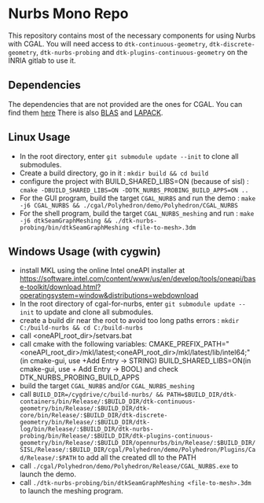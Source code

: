 # Nurbs Mono Repo
This repository contains most of the necessary components for using Nurbs with CGAL. You will need access to 
`dtk-continuous-geometry`, `dtk-discrete-geometry`, `dtk-nurbs-probing` and `dtk-plugins-continuous-geometry` on the INRIA gitlab to use it.
## Dependencies
The dependencies that are not provided are the ones for CGAL. You can find them [here](https://doc.cgal.org/latest/Manual/thirdparty.html)
There is also [BLAS](http://www.netlib.org/blas) and [LAPACK](http://www.netlib.org/lapack/).
 
## Linux Usage

 - In the root directory, enter `git submodule update --init` to clone all submodules.
 - Create a build directory, go in it : `mkdir build && cd build`
 - configure the project with BUILD_SHARED_LIBS=ON (because of sisl) : `cmake -DBUILD_SHARED_LIBS=ON -DDTK_NURBS_PROBING_BUILD_APPS=ON ..`
 - For the GUI program, build the target `CGAL_NURBS` and run the demo : `make -j6 CGAL_NURBS && ./cgal/Polyhedron/demo/Polyhedron/CGAL_NURBS`
 - For the shell program, build the target `CGAL_NURBS_meshing` and run : `make -j6 dtkSeamGraphMeshing && ./dtk-nurbs-probing/bin/dtkSeamGraphMeshing <file-to-mesh>.3dm`

## Windows Usage (with cygwin)
 - install MKL using the online Intel oneAPI installer at https://software.intel.com/content/www/us/en/develop/tools/oneapi/base-toolkit/download.html?operatingsystem=window&distributions=webdownload
 - In the root directory of cgal-for-nurbs, enter `git submodule update --init` to update and clone all submodules.
 - create a build dir near the root to avoid too long paths errors : `mkdir C:/build-nurbs && cd C:/build-nurbs`
 - call <oneAPI_root_dir>/setvars.bat
 - call cmake with the following variables:
    CMAKE_PREFIX_PATH="<oneAPI_root_dir>/mkl/latest;<oneAPI_root_dir>/mkl/latest/lib/intel64;"(in cmake-gui, use +Add Entry -> STRING)
    BUILD_SHARED_LIBS=ON(in cmake-gui, use + Add Entry -> BOOL)
    and check DTK_NURBS_PROBING_BUILD_APPS
 - build the target `CGAL_NURBS` and/or `CGAL_NURBS_meshing`
 - call `BUILD_DIR=/cygdrive/c/build-nurbs/ && PATH=$BUILD_DIR/dtk-containers/bin/Release/:$BUILD_DIR/dtk-continuous-geometry/bin/Release/:$BUILD_DIR/dtk-core/bin/Release/:$BUILD_DIR/dtk-discrete-geometry/bin/Release/:$BUILD_DIR/dtk-log/bin/Release/:$BUILD_DIR/dtk-nurbs-probing/bin/Release/:$BUILD_DIR/dtk-plugins-continuous-geometry/bin/Release/:$BUILD_DIR/opennurbs/bin/Release/:$BUILD_DIR/SISL/Release/:$BUILD_DIR/cgal/Polyhedron/demo/Polyhedron/Plugins/Cad/Release/:$PATH`  to add all the created dll to the PATH
 - call `./cgal/Polyhedron/demo/Polyhedron/Release/CGAL_NURBS.exe` to launch the demo.
 - call `./dtk-nurbs-probing/bin/dtkSeamGraphMeshing <file-to-mesh>.3dm` to launch the meshing program. 
